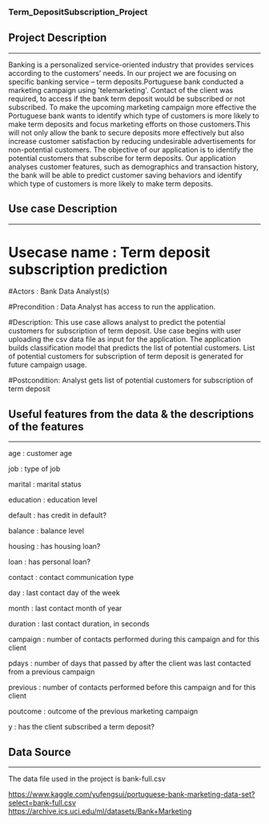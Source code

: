### Term_DepositSubscription_Project

## Project Description
***

Banking is a personalized service-oriented industry that provides services according to the customers’ needs. In our project we are focusing on specific banking service – term deposits.Portuguese bank conducted a marketing campaign using 'telemarketing'. Contact of the client was required, to access if the bank term deposit would be subscribed or not subscribed. To make the upcoming marketing campaign more effective the Portuguese bank wants to identify which type of customers is more likely to make term deposits and focus marketing efforts on those customers.This will not only allow the bank to secure deposits more effectively but also increase customer satisfaction by reducing undesirable advertisements for non-potential customers. The objective of our application is to identify the potential customers that subscribe for term deposits. Our application analyses customer features, such as demographics and transaction history, the bank will be able to predict customer saving behaviors and identify which type of customers is more likely to make term deposits.
  
  
## Use case Description
***
# Usecase name : Term deposit subscription prediction

#Actors : Bank Data Analyst(s)

#Precondition : Data Analyst has access to run the application.                 

#Description: This use case allows analyst to predict the potential customers for subscription of term deposit.
Use case begins with user uploading the csv data file as input for the application. 
The application builds classification model that predicts the list of potential customers. 
List of potential customers for subscription of term deposit is generated for future campaign usage. 

#Postcondition: Analyst gets list of potential customers for subscription of term deposit


## Useful features from the data & the descriptions of the features
***

 age : customer age
 
 job : type of job
 
 marital : marital status
 
 education : education level
 
 default : has credit in default?
 
 balance : balance level
 
 housing : has housing loan?
 
 loan : has personal loan?
 
 contact : contact communication type
 
 day : last contact day of the week
 
 month : last contact month of year
 
 duration : last contact duration, in seconds
 
 campaign : number of contacts performed during this campaign and for this client
 
 pdays : number of days that passed by after the client was last contacted from a previous campaign
 
 previous : number of contacts performed before this campaign and for this client
 
 poutcome : outcome of the previous marketing campaign
 
 y : has the client subscribed a term deposit?


## Data Source
***

The data file used in the project is bank-full.csv

https://www.kaggle.com/yufengsui/portuguese-bank-marketing-data-set?select=bank-full.csv
https://archive.ics.uci.edu/ml/datasets/Bank+Marketing

